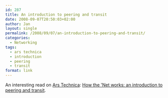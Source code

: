 ```yaml
---
id: 287
title: An introduction to peering and transit
date: 2008-09-07T20:50:03+02:00
author: Jan
layout: single
permalink: /2008/09/07/an-introduction-to-peering-and-transit/
categories:
  - Networking
tags:
  - ars technica
  - introduction
  - peering
  - transit
format: link
---
```

An interesting read on [Ars Technica](http://arstechnica.com/): [How the 'Net works: an introduction to peering and transit](http://arstechnica.com/guides/other/peering-and-transit.ars/).